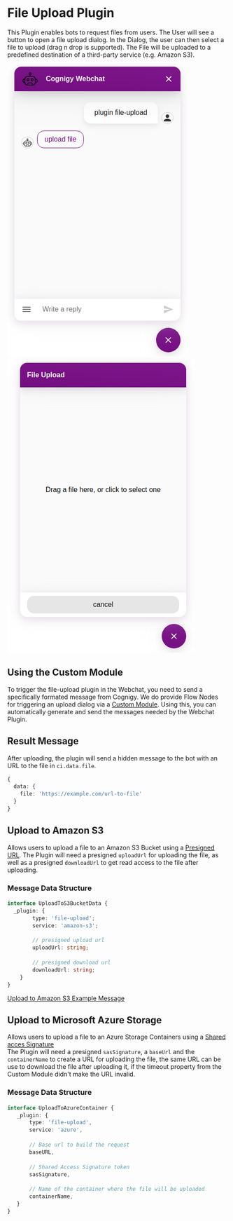 # File Upload Plugin
This Plugin enables bots to request files from users.
The User will see a button to open a file upload dialog.
In the Dialog, the user can then select a file to upload (drag n drop is supported).
The File will be uploaded to a predefined destination of a third-party service (e.g. Amazon S3).

![file upload button](./docs/file-upload-button.png)
![file upload dialog](./docs/file-upload-dialog.png)

## Using the Custom Module
To trigger the file-upload plugin in the Webchat, you need to send a specifically formated message from Cognigy. 
We do provide Flow Nodes for triggering an upload dialog via a [Custom Module](https://github.com/Cognigy/CustomModules/tree/master/modules/file-upload-plugin). Using this, you can automatically generate and send the messages needed by the Webchat Plugin. 

## Result Message
After uploading, the plugin will send a hidden message to the bot with an URL to the file in `ci.data.file`.
```typescript
{
  data: {
    file: 'https://example.com/url-to-file'
  }
}
```


## Upload to Amazon S3
Allows users to upload a file to an Amazon S3 Bucket using a [Presigned URL](https://docs.aws.amazon.com/AmazonS3/latest/dev/PresignedUrlUploadObject.html).
The Plugin will need a presigned `uploadUrl` for uploading the file, as well as a presigned `downloadUrl` to get read access to the file after uploading.


### Message Data Structure
```typescript
interface UploadToS3BucketData {
  _plugin: {
        type: 'file-upload';
        service: 'amazon-s3';

        // presigned upload url
        uploadUrl: string;
        
        // presigned download url
        downloadUrl: string;
    }
}
```
[Upload to Amazon S3 Example Message](./docs/AmazonS3.message.json)


## Upload to Microsoft Azure Storage
Allows users to upload a file to an Azure Storage Containers using a [Shared acces Signature](https://docs.microsoft.com/es-es/rest/api/storageservices/delegate-access-with-shared-access-signature)   
The Plugin will need a presigned `sasSignature`, a `baseUrl` and the `containerName` to create a URL for uploading the file, the same URL can be use to download the file after uploading it, if the timeout property from the Custom Module didn't make the URL invalid.


### Message Data Structure
```typescript
interface UploadToAzureContainer {
   _plugin: {
       type: 'file-upload',
       service: 'azure',
       
       // Base url to build the request 
       baseURL,
       
       // Shared Access Signature token
       sasSignature,
       
       // Name of the container where the file will be uploaded
       containerName,
   }
}



